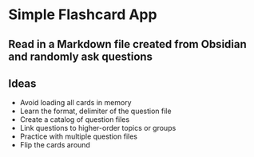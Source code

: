 # Simple Flashcard App

## Read in a Markdown file created from Obsidian and randomly ask questions

## Ideas
* Avoid loading all cards in memory
* Learn the format, delimiter of the question file
* Create a catalog of question files
* Link questions to higher-order topics or groups
* Practice with multiple question files
* Flip the cards around

